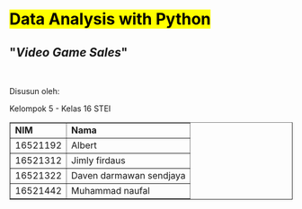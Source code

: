 <h1><mark>Data Analysis with Python</mark></h1>                                          
<h2>"<i>Video Game Sales</i>"</h2>
<br>
<p>Disusun oleh:</p>
<p>Kelompok 5 - Kelas 16 STEI</p>
<table border = "1">
  <tr>
    <td><b>NIM</b></td>
    <td><b>Nama</b></td>
  </tr>
  
  <tr>
    <td>16521192</td>
    <td>Albert</td>
  </tr>
  
  <tr>
    <td>16521312</td>
    <td>Jimly firdaus</td>
  </tr>
  
  <tr>
    <td>16521322</td>
    <td>Daven darmawan sendjaya</td>
  </tr>
  
  <tr>
    <td>16521442</td>
    <td>Muhammad naufal</td>
  </tr>
</table>
